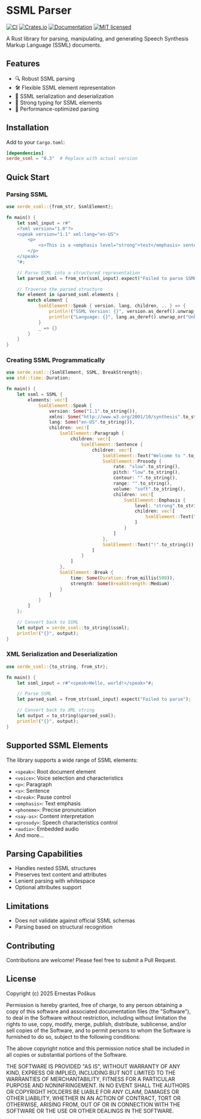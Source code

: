 # SSML Parser

[![CI](https://github.com/ernestas-poskus/serde-ssml/actions/workflows/ci.yml/badge.svg)](https://github.com/ernestas-poskus/serde-ssml/actions/workflows/ci.yml)
[![Crates.io][crates-badge]][crates-url]
[![Documentation][docs-badge]][docs-url]
[![MIT licensed][mit-badge]][mit-url]

[crates-badge]: https://img.shields.io/crates/v/serde-ssml.svg
[crates-url]: https://crates.io/crates/serde-ssml
[docs-badge]: https://docs.rs/serde-ssml/badge.svg
[docs-url]: https://docs.rs/serde-ssml
[mit-badge]: https://img.shields.io/badge/license-mit.svg
[mit-url]: LICENSE

A Rust library for parsing, manipulating, and generating Speech Synthesis Markup Language (SSML) documents.

## Features

- 🔍 Robust SSML parsing
- 🛠 Flexible SSML element representation
- 📝 SSML serialization and deserialization
- 🔢 Strong typing for SSML elements
- 🚀 Performance-optimized parsing

## Installation

Add to your `Cargo.toml`:

```toml
[dependencies]
serde_ssml = "0.3"  # Replace with actual version
```

## Quick Start

### Parsing SSML

```rust
use serde_ssml::{from_str, SsmlElement};

fn main() {
    let ssml_input = r#"
    <?xml version="1.0"?>
    <speak version="1.1" xml:lang="en-US">
        <p>
            <s>This is a <emphasis level="strong">test</emphasis> sentence.</s>
        </p>
    </speak>
    "#;

    // Parse SSML into a structured representation
    let parsed_ssml = from_str(ssml_input).expect("Failed to parse SSML");

    // Traverse the parsed structure
    for element in &parsed_ssml.elements {
        match element {
            SsmlElement::Speak { version, lang, children, .. } => {
                println!("SSML Version: {}", version.as_deref().unwrap_or("Unknown"));
                println!("Language: {}", lang.as_deref().unwrap_or("Unknown"));
            }
            _ => {}
        }
    }
}
```

### Creating SSML Programmatically

```rust
use serde_ssml::{SsmlElement, SSML, BreakStrength};
use std::time::Duration;

fn main() {
    let ssml = SSML {
        elements: vec![
            SsmlElement::Speak {
                version: Some("1.1".to_string()),
                xmlns: Some("http://www.w3.org/2001/10/synthesis".to_string()),
                lang: Some("en-US".to_string()),
                children: vec![
                    SsmlElement::Paragraph {
                        children: vec![
                            SsmlElement::Sentence {
                                children: vec![
                                    SsmlElement::Text("Welcome to ".to_string()),
                                    SsmlElement::Prosody {
                                        rate: "slow".to_string(),
                                        pitch: "low".to_string(),
                                        contour: "".to_string(),
                                        range: "".to_string(),
                                        volume: "soft".to_string(),
                                        children: vec![
                                            SsmlElement::Emphasis {
                                                level: "strong".to_string(),
                                                children: vec![
                                                    SsmlElement::Text("speech synthesis".to_string())
                                                ]
                                            }
                                        ]
                                    },
                                    SsmlElement::Text("!".to_string())
                                ]
                            }
                        ]
                    },
                    SsmlElement::Break {
                        time: Some(Duration::from_millis(500)),
                        strength: Some(BreakStrength::Medium)
                    }
                ]
            }
        ]
    };

    // Convert back to SSML
    let output = serde_ssml::to_string(&ssml);
    println!("{}", output);
}
```

### XML Serialization and Deserialization

```rust
use serde_ssml::{to_string, from_str};

fn main() {
    let ssml_input = r#"<speak>Hello, world!</speak>"#;

    // Parse SSML
    let parsed_ssml = from_str(ssml_input).expect("Failed to parse");

    // Convert back to XML string
    let output = to_string(&parsed_ssml);
    println!("{}", output);
}
```

## Supported SSML Elements

The library supports a wide range of SSML elements:

- `<speak>`: Root document element
- `<voice>`: Voice selection and characteristics
- `<p>`: Paragraph
- `<s>`: Sentence
- `<break>`: Pause control
- `<emphasis>`: Text emphasis
- `<phoneme>`: Precise pronunciation
- `<say-as>`: Content interpretation
- `<prosody>`: Speech characteristics control
- `<audio>`: Embedded audio
- And more...

## Parsing Capabilities

- Handles nested SSML structures
- Preserves text content and attributes
- Lenient parsing with whitespace
- Optional attributes support

## Limitations

- Does not validate against official SSML schemas
- Parsing based on structural recognition

## Contributing

Contributions are welcome! Please feel free to submit a Pull Request.

## License

Copyright (c) 2025 Ernestas Poškus

Permission is hereby granted, free of charge, to any person obtaining a copy
of this software and associated documentation files (the "Software"), to deal
in the Software without restriction, including without limitation the rights
to use, copy, modify, merge, publish, distribute, sublicense, and/or sell
copies of the Software, and to permit persons to whom the Software is
furnished to do so, subject to the following conditions:

The above copyright notice and this permission notice shall be included in
all copies or substantial portions of the Software.

THE SOFTWARE IS PROVIDED "AS IS", WITHOUT WARRANTY OF ANY KIND, EXPRESS OR
IMPLIED, INCLUDING BUT NOT LIMITED TO THE WARRANTIES OF MERCHANTABILITY,
FITNESS FOR A PARTICULAR PURPOSE AND NONINFRINGEMENT. IN NO EVENT SHALL THE
AUTHORS OR COPYRIGHT HOLDERS BE LIABLE FOR ANY CLAIM, DAMAGES OR OTHER
LIABILITY, WHETHER IN AN ACTION OF CONTRACT, TORT OR OTHERWISE, ARISING FROM,
OUT OF OR IN CONNECTION WITH THE SOFTWARE OR THE USE OR OTHER DEALINGS IN
THE SOFTWARE.
